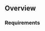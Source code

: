 ## Overview

<!-- Describe what needs to be completed  

Example  Navigation bar -->

### Requirements
<!-- basic requirements to implement this feature -->
